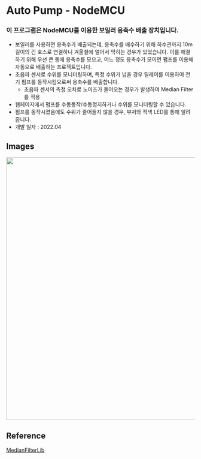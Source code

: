 # Auto Pump - NodeMCU

### 이 프로그램은 NodeMCU를 이용한 보일러 응축수 배출 장치입니다.
- 보일러를 사용하면 응축수가 배출되는데, 응축수를 배수하기 위해 하수관까지 10m길이의 긴 호스로 연결하니 겨울철에 얼어서 막히는 경우가 있었습니다. 이를 해결하기 위해 우선 큰 통에 응축수를 모으고, 어느 정도 응축수가 모이면 펌프를 이용해 자동으로 배출하는 프로젝트입니다.
- 초음파 센서로 수위를 모니터링하며, 특정 수위가 넘을 경우 릴레이를 이용하여 전기 펌프를 동작시킴으로써 응축수를 배출합니다.
  - 초음파 센서의 측정 오차로 노이즈가 들어오는 경우가 발생하여 Median Filter를 적용
- 웹페이지에서 펌프를 수동동작/수동정지하거나 수위를 모니터링할 수 있습니다.
- 펌프를 동작시켰음에도 수위가 줄어들지 않을 경우, 부저와 적색 LED를 통해 알려줍니다.
- 개발 일자 : 2022.04

## Images
<img src="https://github.com/ehn1225/Projects/assets/5174517/9ed4ba65-2c2c-43e4-95d0-e9320f31e9bb" width="700"/>

## Reference
[MedianFilterLib](https://www.arduino.cc/reference/en/libraries/medianfilterlib/)
